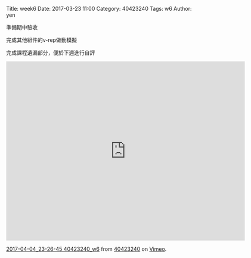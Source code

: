 Title: week6
Date: 2017-03-23 11:00
Category: 40423240
Tags: w6
Author: yen

準備期中驗收
<!-- PELICAN_END_SUMMARY -->

<p>完成其他組件的v-rep做動模擬</p>
<p>完成課程遺漏部分，便於下週進行自評</p>
<iframe src="https://player.vimeo.com/video/211496479" width="640" height="480" frameborder="0" webkitallowfullscreen mozallowfullscreen allowfullscreen></iframe>
<p><a href="https://vimeo.com/211496479">2017-04-04_23-26-45 40423240_w6</a> from <a href="https://vimeo.com/user45523667">40423240</a> on <a href="https://vimeo.com">Vimeo</a>.</p>